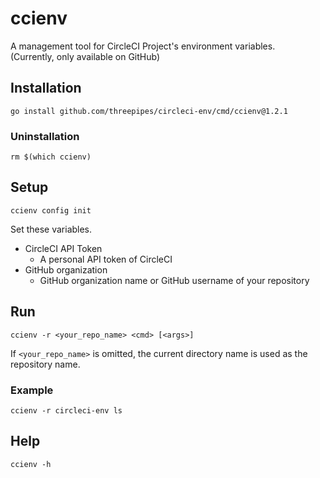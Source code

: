 # ccienv

A management tool for CircleCI Project's environment variables.  
(Currently, only available on GitHub)

## Installation

```
go install github.com/threepipes/circleci-env/cmd/ccienv@1.2.1
```

### Uninstallation

```
rm $(which ccienv)
```

## Setup

```
ccienv config init
```

Set these variables.

- CircleCI API Token
    - A personal API token of CircleCI
- GitHub organization
    - GitHub organization name or GitHub username of your repository

## Run

```
ccienv -r <your_repo_name> <cmd> [<args>]
```

If `<your_repo_name>` is omitted, the current directory name is used as the repository name.

### Example

```
ccienv -r circleci-env ls
```

## Help

```
ccienv -h
```
